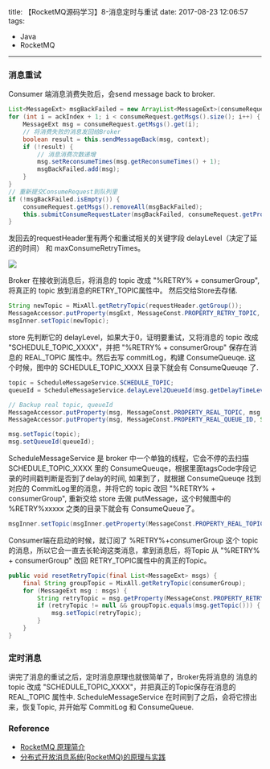 title: 【RocketMQ源码学习】8-消息定时与重试
date: 2017-08-23 12:06:57
tags:
- Java
- RocketMQ
---
### **消息重试**
Consumer 端消息消费失败后，会send message back to broker.
```java
List<MessageExt> msgBackFailed = new ArrayList<MessageExt>(consumeRequest.getMsgs().size());
for (int i = ackIndex + 1; i < consumeRequest.getMsgs().size(); i++) {
    MessageExt msg = consumeRequest.getMsgs().get(i);
    // 将消费失败的消息发回给Broker
    boolean result = this.sendMessageBack(msg, context);
    if (!result) {
        // 消息消费次数递增
        msg.setReconsumeTimes(msg.getReconsumeTimes() + 1);
        msgBackFailed.add(msg);
    }
}
// 重新提交ConsumeRequest到队列里
if (!msgBackFailed.isEmpty()) {
    consumeRequest.getMsgs().removeAll(msgBackFailed);
    this.submitConsumeRequestLater(msgBackFailed, consumeRequest.getProcessQueue(), consumeRequest.getMessageQueue());
}
```
<!--more-->
发回去的requestHeader里有两个和重试相关的关键字段 delayLevel（决定了延迟的时间） 和 maxConsumeRetryTimes。

![](/images/【RocketMQ源码学习】8-消息定时与重试_1.png)

Broker 在接收到消息后，将消息的 topic 改成 "%RETRY% + consumerGroup", 将真正的 topic 放到消息的RETRY_TOPIC属性中。
然后交给Store去存储.
```java
String newTopic = MixAll.getRetryTopic(requestHeader.getGroup());
MessageAccessor.putProperty(msgExt, MessageConst.PROPERTY_RETRY_TOPIC, msgExt.getTopic());
msgInner.setTopic(newTopic);
```

store 先判断它的 delayLevel，如果大于0，证明要重试，又将消息的 topic 改成 "SCHEDULE_TOPIC_XXXX"，并把 "%RETRY% + consumerGroup" 保存在消息的 REAL_TOPIC 属性中。然后去写 commitLog，构建 ConsumeQueuqe. 这个时候，图中的
SCHEDULE_TOPIC_XXXX 目录下就会有 ConsumeQueuqe 了.

```java
topic = ScheduleMessageService.SCHEDULE_TOPIC;
queueId = ScheduleMessageService.delayLevel2QueueId(msg.getDelayTimeLevel());

// Backup real topic, queueId
MessageAccessor.putProperty(msg, MessageConst.PROPERTY_REAL_TOPIC, msg.getTopic());
MessageAccessor.putProperty(msg, MessageConst.PROPERTY_REAL_QUEUE_ID, String.valueO(msg.getQueueId()));

msg.setTopic(topic);
msg.setQueueId(queueId);
```

ScheduleMessageService 是 broker 中一个单独的线程，它会不停的去扫描 SCHEDULE_TOPIC_XXXX 里的 ConsumeQueuqe，根据里面tagsCode字段记录的时间戳判断是否到了delay的时间, 如果到了，就根据 ConsumeQueuqe 找到对应的 CommitLog里的消息，并将它的 topic 改回 "%RETRY% + consumerGroup", 重新交给 store 去做 putMessage，这个时候图中的 %RETRY%xxxxx 之类的目录下就会有 ConsumeQueue了。
```java
msgInner.setTopic(msgInner.getProperty(MessageConst.PROPERTY_REAL_TOPIC));
```

Consumer端在启动的时候，就订阅了 %RETRY%+consumerGroup 这个 topic 的消息，所以它会一直去长轮询这类消息，拿到消息后，将Topic 从 "%RETRY% + consumerGroup" 改回 RETRY_TOPIC属性中的真正的Topic。
```java
public void resetRetryTopic(final List<MessageExt> msgs) {
    final String groupTopic = MixAll.getRetryTopic(consumerGroup);
    for (MessageExt msg : msgs) {
        String retryTopic = msg.getProperty(MessageConst.PROPERTY_RETRY_TOPIC);
        if (retryTopic != null && groupTopic.equals(msg.getTopic())) {
            msg.setTopic(retryTopic);
        }
    }
}
```

### **定时消息**
讲完了消息的重试之后，定时消息原理也就很简单了，Broker先将消息的 消息的 topic 改成 "SCHEDULE_TOPIC_XXXX"，并把真正的Topic保存在消息的 REAL_TOPIC 属性中. ScheduleMessageService 在时间到了之后，会将它捞出来，恢复Topic, 并开始写 CommitLog 和 ConsumeQueue.


### **Reference**
* [RocketMQ 原理简介](http://alibaba.github.io/RocketMQ-docs/document/design/RocketMQ_design.pdf)
* [分布式开放消息系统(RocketMQ)的原理与实践](http://www.jianshu.com/p/453c6e7ff81c)
